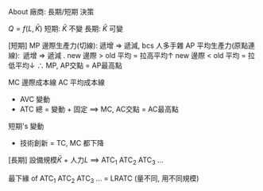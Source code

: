 About 廠商: 長期/短期 決策

$Q = f(L,\,\bar K)$
短期: $\bar K$ 不變
長期: $\bar K$ 可變

[短期]
MP 邊際生產力(切線):     遞增 => 遞減, bcs 人多手雜
AP 平均生產力(原點連線):$\,$ 遞增 => 遞減
.
new 邊際 > old 平均 = 拉高平均↑
new 邊際 < old 平均 = 拉低平均↓
$\therefore$ MP, AP交點 = AP最高點

MC 邊際成本線
AC 平均成本線
- AVC 變動
- ATC 總 = 變動 + 固定
$\implies$ MC, AC交點 = AC最高點

短期's 變動
- 技術創新 = TC, MC 都下降


[長期]
設備規模$\bar K$ + 人力$L$
$\implies$ ATC$_1$ ATC$_2$ ATC$_3$ ...

最下緣 of ATC$_1$ ATC$_2$ ATC$_3$ ...
$=$ LRATC (量不同, 用不同規模)

